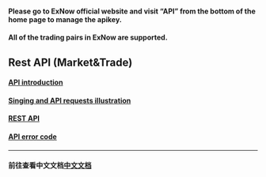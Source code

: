#### Please go to ExNow official website and visit “API” from the bottom of the home page to manage the apikey. 
#### All of the trading pairs in ExNow are supported.
## Rest API (Market&Trade)
#### [API introduction ](https://github.com/ExnowSupport/)
#### [Singing and API requests illustration](https://github.com/ExnowSupport/)
#### [REST API](https://github.com/ExnowSupport/)
#### [API error code](https://github.com/ExnowSupport/)

***
#### 前往查看中文文档[中文文档](https://github.com/ExnowSupport/)
